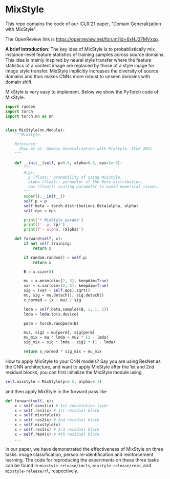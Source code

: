 # MixStyle

This repo contains the code of our ICLR'21 paper, "Domain Generalization with MixStyle".

The OpenReview link is https://openreview.net/forum?id=6xHJ37MVxxp.

**A brief introduction**: The key idea of MixStyle is to probablistically mix instance-level feature statistics of training samples across source domains. This idea is mainly inspired by neural style transfer where the feature statistics of a content image are replaced by those of a style image for image style transfer. MixStyle implicitly increases the diversity of source domains and thus makes CNNs more robust to unseen domains with domain shift.

MixStyle is very easy to implement. Below we show the PyTorch code of MixStyle.

```python
import random
import torch
import torch.nn as nn


class MixStyle(nn.Module):
    """MixStyle.

    Reference:
      Zhou et al. Domain Generalization with MixStyle. ICLR 2021.
    """

    def __init__(self, p=0.5, alpha=0.3, eps=1e-6):
        """
        Args:
          p (float): probability of using MixStyle.
          alpha (float): parameter of the Beta distribution.
          eps (float): scaling parameter to avoid numerical issues.
        """
        super().__init__()
        self.p = p
        self.beta = torch.distributions.Beta(alpha, alpha)
        self.eps = eps

        print('* MixStyle params')
        print(f'- p: {p}')
        print(f'- alpha: {alpha}')

    def forward(self, x):
        if not self.training:
            return x

        if random.random() > self.p:
            return x

        B = x.size(0)

        mu = x.mean(dim=[2, 3], keepdim=True)
        var = x.var(dim=[2, 3], keepdim=True)
        sig = (var + self.eps).sqrt()
        mu, sig = mu.detach(), sig.detach()
        x_normed = (x - mu) / sig

        lmda = self.beta.sample((B, 1, 1, 1))
        lmda = lmda.to(x.device)

        perm = torch.randperm(B)

        mu2, sig2 = mu[perm], sig[perm]
        mu_mix = mu * lmda + mu2 * (1 - lmda)
        sig_mix = sig * lmda + sig2 * (1 - lmda)

        return x_normed * sig_mix + mu_mix
```

How to apply MixStyle to your CNN models? Say you are using ResNet as the CNN architecture, and want to apply MixStyle after the 1st and 2nd residual blocks, you can first initialize the MixStyle module using
```python
self.mixstyle = MixStyle(p=0.5, alpha=0.1)
```
and then apply MixStyle in the forward pass like
```python
def forward(self, x):
    x = self.conv1(x) # 1st convolution layer
    x = self.res1(x) # 1st residual block
    x = self.mixstyle(x)
    x = self.res2(x) # 2nd residual block
    x = self.mixstyle(x)
    x = self.res3(x) # 3rd residual block
    x = self.res4(x) # 4th residual block
    ...
```

In our paper, we have demonstrated the effectiveness of MixStyle on three tasks: image classification, person re-identification and reinforcement learning. The code for reproducing the experiments on these three tasks can be found in `mixstyle-release/imcls`, `mixstyle-release/reid`, and `mixstyle-release/rl`, respectively.
